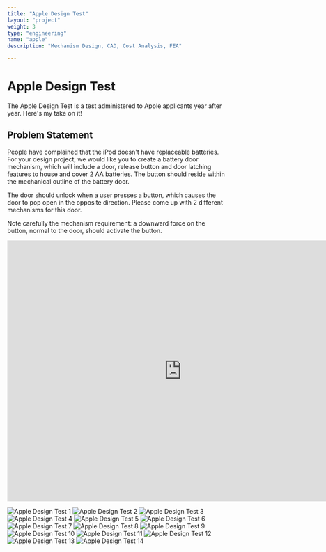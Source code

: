 ```yaml
---
title: "Apple Design Test"
layout: "project"
weight: 3
type: "engineering"
name: "apple"
description: "Mechanism Design, CAD, Cost Analysis, FEA"

---
```


# Apple Design Test

The Apple Design Test is a test administered to Apple applicants year after year. Here's my take on it!

## Problem Statement

People have complained that the iPod doesn't have replaceable batteries. For your design project, we would like you to create a battery door mechanism, which will include a door, release button and door latching features to house and cover 2 AA batteries. The button should reside within the mechanical outline of the battery door.

The door should unlock when a user presses a button, which causes the door to pop open in the opposite direction. Please come up with 2
different mechanisms for this door.

Note carefully the mechanism requirement: a downward force on the button, normal to the door, should activate the button.

<div class="sketchfab-embed-wrapper"> <iframe title="iPod Battery Door" frameborder="0" allowfullscreen mozallowfullscreen="true" webkitallowfullscreen="true" allow="fullscreen; autoplay; vr" xr-spatial-tracking execution-while-out-of-viewport execution-while-not-rendered web-share width="800" height="600" src="https://sketchfab.com/models/23cf19aac5684e8ab7db5c3cc2f93f60/embed"> </iframe> </div>

![Apple Design Test 1](/img/AppleDesignTest2.jpg)
![Apple Design Test 2](/img/AppleDesignTest22.jpg)
![Apple Design Test 3](/img/AppleDesignTest23.jpg)
![Apple Design Test 4](/img/AppleDesignTest24.jpg)
![Apple Design Test 5](/img/AppleDesignTest25.jpg)
![Apple Design Test 6](/img/AppleDesignTest26.jpg)
![Apple Design Test 7](/img/AppleDesignTest27.jpg)
![Apple Design Test 8](/img/AppleDesignTest28.jpg)
![Apple Design Test 9](/img/AppleDesignTest29.jpg)
![Apple Design Test 10](/img/AppleDesignTest210.jpg)
![Apple Design Test 11](/img/AppleDesignTest211.jpg)
![Apple Design Test 12](/img/AppleDesignTest212.jpg)
![Apple Design Test 13](/img/AppleDesignTest213.jpg)
![Apple Design Test 14](/img/AppleDesignTest214.jpg)
